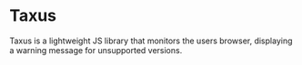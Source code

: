 # Taxus
Taxus is a lightweight JS library that monitors the users browser, displaying a warning message for unsupported versions.
